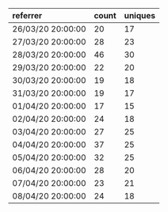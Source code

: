 | referrer          | count | uniques |
| :---------------- | :---- | :------ |
| 26/03/20 20:00:00 | 20    | 17      |
| 27/03/20 20:00:00 | 28    | 23      |
| 28/03/20 20:00:00 | 46    | 30      |
| 29/03/20 20:00:00 | 22    | 20      |
| 30/03/20 20:00:00 | 19    | 18      |
| 31/03/20 20:00:00 | 19    | 17      |
| 01/04/20 20:00:00 | 17    | 15      |
| 02/04/20 20:00:00 | 24    | 18      |
| 03/04/20 20:00:00 | 27    | 25      |
| 04/04/20 20:00:00 | 37    | 25      |
| 05/04/20 20:00:00 | 32    | 25      |
| 06/04/20 20:00:00 | 28    | 20      |
| 07/04/20 20:00:00 | 23    | 21      |
| 08/04/20 20:00:00 | 24    | 18      |